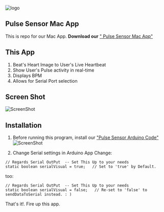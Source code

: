 ![logo](https://avatars0.githubusercontent.com/u/7002937?v=3&s=200)

## Pulse Sensor Mac App 
This is repo for our Mac App. 
 **Download our** <a href="https://itunes.apple.com/us/app/pulse-sensor/id974284569?ls=1&mt=12"> " Pulse Sensor Mac App"</a>
 
## This App
1. Beat's Heart Image to User's Live Heartbeat   
2. Show User's Pulse activity in real-time
3. Displays BPM
4. Allows for Serial Port selection

## Screen Shot
![ScreenShot](https://github.com/WorldFamousElectronics/PulseSensor_Mac_App/blob/master/pics/macappscreen.png) 


## Installation
1. Before running this program, install our <a href="https://github.com/WorldFamousElectronics/PulseSensor_Amped_Arduinor"> "Pulse Sensor Arduino Code"</a>
![ScreenShot](https://github.com/WorldFamousElectronics/PulseSensor_Amped_Arduino/blob/master/pics/ScreenCapArduino.png) 


2.  Change Serial settings in Arduino App
Change:
```
// Regards Serial OutPut  -- Set This Up to your needs
static boolean serialVisual = true;   // Set to 'true' by Default. 

```
too:
```
// Regards Serial OutPut  -- Set This Up to your needs
static boolean serialVisual = false;   // Re-set to 'false' to sendDataToSerial instead. : ) 

```
That's it!.  Fire up this app. 
